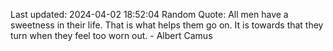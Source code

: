 Last updated: 2024-04-02 18:52:04
Random Quote: All men have a sweetness in their life. That is what helps them go on. It is towards that they turn when they feel too worn out. - Albert Camus